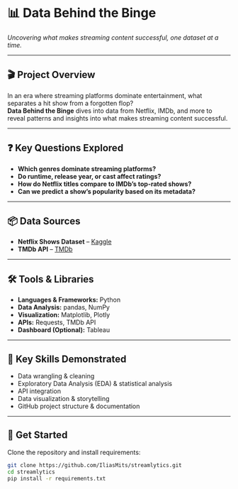 # 📊 Data Behind the Binge

_Uncovering what makes streaming content successful, one dataset at a time._

---

## 🎬 Project Overview

In an era where streaming platforms dominate entertainment, what separates a hit show from a forgotten flop?  
**Data Behind the Binge** dives into data from Netflix, IMDb, and more to reveal patterns and insights into what makes streaming content successful.

---

## ❓ Key Questions Explored

- **Which genres dominate streaming platforms?**
- **Do runtime, release year, or cast affect ratings?**
- **How do Netflix titles compare to IMDb’s top-rated shows?**
- **Can we predict a show’s popularity based on its metadata?**

---

## 📦 Data Sources

- **Netflix Shows Dataset** – [Kaggle](https://www.kaggle.com/datasets/shivamb/netflix-shows)
- **TMDb API** – [TMDb](https://www.themoviedb.org/documentation/api)

---

## 🛠️ Tools & Libraries

- **Languages & Frameworks:** Python
- **Data Analysis:** pandas, NumPy
- **Visualization:** Matplotlib, Plotly
- **APIs:** Requests, TMDb API
- **Dashboard (Optional):** Tableau

---

## 🧠 Key Skills Demonstrated

- Data wrangling & cleaning
- Exploratory Data Analysis (EDA) & statistical analysis
- API integration
- Data visualization & storytelling
- GitHub project structure & documentation

---

## 🚀 Get Started

Clone the repository and install requirements:

```bash
git clone https://github.com/IliasMits/streamlytics.git
cd streamlytics
pip install -r requirements.txt
